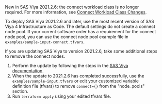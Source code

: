 New in SAS Viya 2021.2.6: the connect workload class is no longer required. For more information, see [Connect Workload Class Changes](https://go.documentation.sas.com/doc/en/itopscdc/v_026/itopswn/n0jh2fbifqgoksn1uou9p2zgbzdy.htm#p15778dvqwzjtgn1e95nq9v0y1wv).
 
To deploy SAS Viya 2021.2.6 and later, use the most recent version of SAS Viya 4 Infrastructure as Code. The default settings do not create a connect node pool. If your current software order has a requirement for the connect node pool, you can use the connect node pool example file in `examples/sample-input-connect.tfvars`.
 
If you are updating SAS Viya to version 2021.2.6, take some additional steps to remove the connect nodes.

1.	Perform the update by following the steps in the [SAS Viya documentation](https://go.documentation.sas.com/doc/en/itopscdc/default/k8sag/p043aa4ghwwom6n1beyfifdgkve7.htm). 
2.	When the update to 2021.2.6 has completed successfully, use the `examples/sample-input.tfvars` or edit your customized variable definition file (tfvars) to remove `connect={}` from the "node_pools" section.
3.	Run `terraform apply` using your edited tfvars file.

